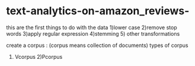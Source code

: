 # text-analytics-on-amazon_reviews-

this are the first things to do with the   data
1)lower case
2)remove stop words
3)apply regular expression
4)stemming
5) other transformations  

create a corpus : (corpus means collection of documents)
types of corpus    
1) Vcorpus
2)Pcorpus



